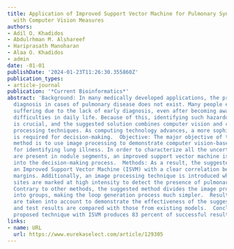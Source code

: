 ```yaml
---
title: Application of Improved Support Vector Machine for Pulmonary Syndrome Exposure
  with Computer Vision Measures
authors:
- Adil O. Khadidos
- Abdulrhman M. Alshareef
- Hariprasath Manoharan
- Alaa O. Khadidos
- admin
date: -01-01
publishDate: '2024-01-23T11:26:30.355860Z'
publication_types:
- article-journal
publication: '*Current Bioinformatics*'
abstract: 'Background: In many medically developed applications, the process of early
  diagnosis in cases of pulmonary disease does not exist. Many people experience immediate
  suffering due to the lack of early diagnosis, even after becoming aware of breathing
  difficulties in daily life. Because of this, identifying such hazardous diseases
  is crucial, and the suggested solution combines computer vision and communication
  processing techniques. As computing technology advances, a more sophisticated mechanism
  is required for decision-making.  Objective: The major objective of the proposed
  method is to use image processing to demonstrate computer vision-based experimentation
  for identifying lung illness. In order to characterize all the uncertainties that
  are present in nodule segments, an improved support vector machine is also integrated
  into the decision-making process.  Methods: As a result, the suggested method incorporates
  an Improved Support Vector Machine (ISVM) with a clear correlation between various
  margins. Additionally, an image processing technique is introduced where all impacted
  sites are marked at high intensity to detect the presence of pulmonary syndrome.
  Contrary to other methods, the suggested method divides the image processing methodology
  into groups, making the loop generation process much simpler.  Results: Five situations
  are taken into account to demonstrate the effectiveness of the suggested technique,
  and test results are compared with those from existing models.  Conclusion: The
  proposed technique with ISVM produces 83 percent of successful results.'
links:
- name: URL
  url: https://www.eurekaselect.com/article/129305
---
```


